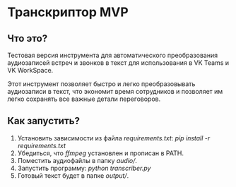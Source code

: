 # Транскриптор MVP

## Что это?

Тестовая версия инструмента для автоматического преобразования аудиозаписей встреч и звонков в текст для использования в VK Teams и VK WorkSpace.

Этот инструмент позволяет быстро и легко преобразовывать аудиозаписи в текст, что экономит время сотрудников и позволяет им легко сохранять все важные детали переговоров.

## Как запустить?

1. Установить зависимости из файла *requirements.txt*:
*pip install -r requirements.txt*
2. Убедиться, что *ffmpeg* установлен и прописан в PATH.
3. Поместить аудиофайлы в папку *audio/*.
4. Запустить программу:
*python transcriber.py*
5. Готовый текст будет в папке *output/*.
